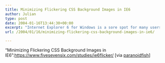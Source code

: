 ```yaml
---
title: Minimizing Flickering CSS Background Images in IE6
author: Julian
type: post
date: 2004-01-16T13:44:30+00:00
excerpt: "Internet Explorer 6 for Windows is a sore spot for many users of CSS. Besides its countless rendering problems, it has the annoying habit of causing background-image styled elements to flicker when moused over. This article will cover a few things I've found that will eliminate that flicker."
url: /2004/01/16/minimizing-flickering-css-background-images-in-ie6/

---
```

&#8220;Minimizing Flickering CSS Background Images in IE6&#8221;:https://www.fivesevensix.com/studies/ie6flicker/ [via [paranoidfish][1]]

 [1]: https://www.paranoidfish.org/